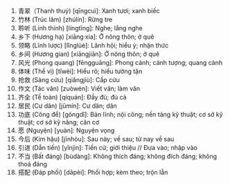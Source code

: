1. 青翠（Thanh thuỷ) [qīngcuì]: Xanh tươi; xanh biếc
2. 竹林 (Trúc lâm) [zhúlín]: Rừng tre
3. 聆听 (Linh thính) [língtīng]: Nghe; lắng nghe
4. 乡下 (Hương hạ) [xiāng·xia]: Ở nông thôn; ở quê
5. 领略 (Lĩnh lược) [lǐnglüè]: Lãnh hội; hiểu ý; nhận thức
6. 乡间 (Hương gian) [xiāngjiān]: Ở nông thôn; ở quê
7. 风光 (Phong quang)	[fēngguāng]: Phong cảnh; cảnh tượng; quang cảnh
8. 体味 (Thể vị) [tǐwèi]: Hiểu rõ; hiểu tường tận
9. 抢救 (Sảng cứu) [qiǎngjiù]: Cấp cứu
10. 作文 (Tác văn) [zuòwén]: Viết văn; làm văn
11. 齐全 (Tề toàn) [qíquán]: Đầy đủ; đủ cả
12. 居民 (Cư dân) [jūmín]: Cư dân; dân
13. 功底 (Công để) [gōngdǐ]: Bản lĩnh; nội công; nền tảng kỹ thuật; cơ sở kỹ thuật; cơ sở kỹ năng; căn cơ
14. 愿 (Nguyện) [yuàn]: Nguyện vọng
15. 今后 (Kim hậu) [jīnhòu]: Sau này; về sau; từ nay về sau
16. 引进 (Dẫn tiến) [yǐnjìn]: Tiến cử; giới thiệu // Đưa vào; nhập vào
17. 不当 (Bất đáng) [bùdàng]: Không thích đáng; không đích đáng; không thoả đáng
18. 搭配 (Đáp phối)	[dāpèi]: Phối hợp; kèm theo; trộn lẫn